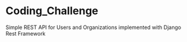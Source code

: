 # Coding_Challenge
Simple REST API  for Users and Organizations implemented with Django Rest Framework
